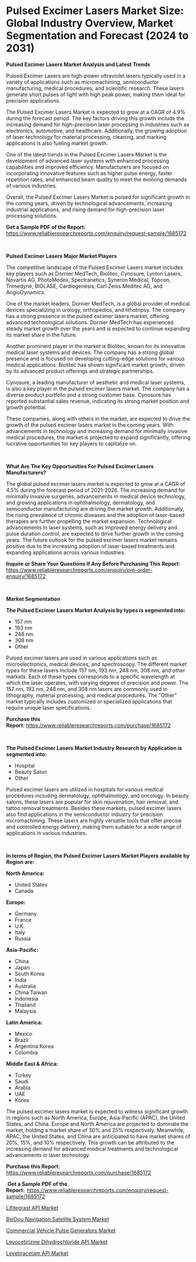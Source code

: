 <p><h1>Pulsed Excimer Lasers Market Size: Global Industry Overview, Market Segmentation and Forecast (2024 to 2031)</h1></p><p><strong>Pulsed Excimer Lasers Market Analysis and Latest Trends</strong></p>
<p><p>Pulsed Excimer Lasers are high-power ultraviolet lasers typically used in a variety of applications such as micromachining, semiconductor manufacturing, medical procedures, and scientific research. These lasers generate short pulses of light with high peak power, making them ideal for precision applications.</p><p>The Pulsed Excimer Lasers Market is expected to grow at a CAGR of 4.9% during the forecast period. The key factors driving this growth include the increasing demand for high-precision laser processing in industries such as electronics, automotive, and healthcare. Additionally, the growing adoption of laser technology for material processing, cleaning, and marking applications is also fueling market growth.</p><p>One of the latest trends in the Pulsed Excimer Lasers Market is the development of advanced laser systems with enhanced processing capabilities and improved efficiency. Manufacturers are focused on incorporating innovative features such as higher pulse energy, faster repetition rates, and enhanced beam quality to meet the evolving demands of various industries.</p><p>Overall, the Pulsed Excimer Lasers Market is poised for significant growth in the coming years, driven by technological advancements, increasing industrial applications, and rising demand for high-precision laser processing solutions.</p></p>
<p><strong>Get a Sample PDF of the Report:&nbsp;</strong> <a href="https://www.reliableresearchreports.com/enquiry/request-sample/1685172">https://www.reliableresearchreports.com/enquiry/request-sample/1685172</a></p>
<p>&nbsp;</p>
<p><strong>Pulsed Excimer Lasers Major Market Players</strong></p>
<p><p>The competitive landscape of the Pulsed Excimer Lasers market includes key players such as Dornier MedTech, Biolitec, Cynosure, Lynton Lasers, Novartis AG, PhotoMedex, Spectranetics, Syneron Medical, Topcon, Trimedyne, BIOLASE, Cardiogenesis, Carl Zeiss Meditec AG, and AngioDynamics. </p><p>One of the market leaders, Dornier MedTech, is a global provider of medical devices specializing in urology, orthopedics, and lithotripsy. The company has a strong presence in the pulsed excimer lasers market, offering advanced technological solutions. Dornier MedTech has experienced steady market growth over the years and is expected to continue expanding its market share in the future.</p><p>Another prominent player in the market is Biolitec, known for its innovative medical laser systems and devices. The company has a strong global presence and is focused on developing cutting-edge solutions for various medical applications. Biolitec has shown significant market growth, driven by its advanced product offerings and strategic partnerships.</p><p>Cynosure, a leading manufacturer of aesthetic and medical laser systems, is also a key player in the pulsed excimer lasers market. The company has a diverse product portfolio and a strong customer base. Cynosure has reported substantial sales revenue, indicating its strong market position and growth potential.</p><p>These companies, along with others in the market, are expected to drive the growth of the pulsed excimer lasers market in the coming years. With advancements in technology and increasing demand for minimally invasive medical procedures, the market is projected to expand significantly, offering lucrative opportunities for key players to capitalize on.</p></p>
<p>&nbsp;</p>
<p><strong>What Are The Key Opportunities For Pulsed Excimer Lasers Manufacturers?</strong></p>
<p><p>The global pulsed excimer lasers market is expected to grow at a CAGR of 4.5% during the forecast period of 2021-2026. The increasing demand for minimally invasive surgeries, advancements in medical device technology, and growing applications in ophthalmology, dermatology, and semiconductor manufacturing are driving the market growth. Additionally, the rising prevalence of chronic diseases and the adoption of laser-based therapies are further propelling the market expansion. Technological advancements in laser systems, such as improved energy delivery and pulse duration control, are expected to drive further growth in the coming years. The future outlook for the pulsed excimer lasers market remains positive due to the increasing adoption of laser-based treatments and expanding applications across various industries.</p></p>
<p><strong>Inquire or Share Your Questions If Any Before Purchasing This Report:</strong> <a href="https://www.reliableresearchreports.com/enquiry/pre-order-enquiry/1685172">https://www.reliableresearchreports.com/enquiry/pre-order-enquiry/1685172</a></p>
<p>&nbsp;</p>
<p><strong>Market Segmentation</strong></p>
<p><strong>The Pulsed Excimer Lasers Market Analysis by types is segmented into:</strong></p>
<p><ul><li>157 nm</li><li>193 nm</li><li>248 nm</li><li>308 nm</li><li>Other</li></ul></p>
<p><p>Pulsed excimer lasers are used in various applications such as microelectronics, medical devices, and spectroscopy. The different market types for these lasers include 157 nm, 193 nm, 248 nm, 308 nm, and other markets. Each of these types corresponds to a specific wavelength at which the laser operates, with varying degrees of precision and power. The 157 nm, 193 nm, 248 nm, and 308 nm lasers are commonly used in lithography, material processing, and medical procedures. The "Other" market typically includes customized or specialized applications that require unique laser specifications.</p></p>
<p><strong>Purchase this Report:&nbsp;</strong><a href="https://www.reliableresearchreports.com/purchase/1685172">https://www.reliableresearchreports.com/purchase/1685172</a></p>
<p>&nbsp;</p>
<p><strong>The Pulsed Excimer Lasers Market Industry Research by Application is segmented into:</strong></p>
<p><ul><li>Hospital</li><li>Beauty Salon</li><li>Other</li></ul></p>
<p><p>Pulsed excimer lasers are utilized in hospitals for various medical procedures including dermatology, ophthalmology, and oncology. In beauty salons, these lasers are popular for skin rejuvenation, hair removal, and tattoo removal treatments. Besides these markets, pulsed excimer lasers also find applications in the semiconductor industry for precision micromachining. These lasers are highly versatile tools that offer precise and controlled energy delivery, making them suitable for a wide range of applications in various industries.</p></p>
<p>&nbsp;</p>
<p><strong>In terms of Region, the Pulsed Excimer Lasers Market Players available by Region are:</strong></p>
<p>
    <p> <strong> North America: </strong>
        <ul>
            <li>United States</li>
            <li>Canada</li>
        </ul>
        </p> 
    <p> <strong> Europe: </strong>
        <ul>
            <li>Germany</li>
            <li>France</li>
            <li>U.K.</li>
            <li>Italy</li>
            <li>Russia</li>
        </ul>
        </p> 
    <p> <strong> Asia-Pacific: </strong>
        <ul>
            <li>China</li>
            <li>Japan</li>
            <li>South Korea</li>
            <li>India</li>
            <li>Australia</li>
            <li>China Taiwan</li>
            <li>Indonesia</li>
            <li>Thailand</li>
            <li>Malaysia</li>
        </ul>
        </p> 
    <p> <strong> Latin America: </strong>
        <ul>
            <li>Mexico</li>
            <li>Brazil</li>
            <li>Argentina Korea</li>
            <li>Colombia</li>
        </ul>
        </p> 
    <p> <strong> Middle East & Africa: </strong>
        <ul>
            <li>Turkey</li>
            <li>Saudi</li>
            <li>Arabia</li>
            <li>UAE</li>
            <li>Korea</li>
        </ul>
    </p>
    </p>
<p><p>The pulsed excimer lasers market is expected to witness significant growth in regions such as North America, Europe, Asia-Pacific (APAC), the United States, and China. Europe and North America are projected to dominate the market, holding a market share of 30% and 25% respectively. Meanwhile, APAC, the United States, and China are anticipated to have market shares of 20%, 15%, and 10% respectively. This growth can be attributed to the increasing demand for advanced medical treatments and technological advancements in laser technology.</p></p>
<p><strong>Purchase this Report: </strong><a href="https://www.reliableresearchreports.com/purchase/1685172">https://www.reliableresearchreports.com/purchase/1685172</a></p>
<p>&nbsp;<strong>Get a Sample PDF of the Report:&nbsp;&nbsp;</strong><a href="https://www.reliableresearchreports.com/enquiry/request-sample/1685172">https://www.reliableresearchreports.com/enquiry/request-sample/1685172</a></p>
<p><strong></strong></p>
<p><p><a href="https://github.com/WillieWoodard/Market-Research-Report-List-3/blob/main/lifitegrast-api-market.md">Lifitegrast API Market</a></p><p><a href="https://issuu.com/reportprime-2/docs/beidou-navigation-satellite-system-market-size-203">BeiDou Navigation Satellite System Market</a></p><p><a href="https://issuu.com/reportprime-2/docs/commercial-vehicle-pulse-generators-market-size-20">Commercial Vehicle Pulse Generators Market</a></p><p><a href="https://github.com/Sarissaschmalingtr6fz2739/Market-Research-Report-List-1/blob/main/levocetirizine-dihydrochloride-api-market.md">Levocetirizine Dihydrochloride API Market</a></p><p><a href="https://github.com/jodemen/Market-Research-Report-List-1/blob/main/levetiracetam-api-market.md">Levetiracetam API Market</a></p></p>
